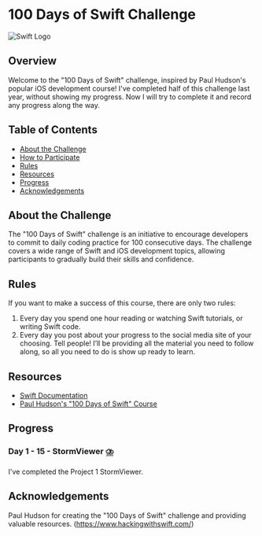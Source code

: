 # 100 Days of Swift Challenge

![Swift Logo](https://upload.wikimedia.org/wikipedia/commons/thumb/9/9d/Swift_logo.svg/1200px-Swift_logo.svg.png)

## Overview

Welcome to the "100 Days of Swift" challenge, inspired by Paul Hudson's popular iOS development course! 
I've completed half of this challenge last year, without showing my progress. Now I will try to complete it and record any progress along the way. 

## Table of Contents

- [About the Challenge](#about-the-challenge)
- [How to Participate](#how-to-participate)
- [Rules](#rules)
- [Resources](#resources)
- [Progress](#progress)
- [Acknowledgements](#acknowledgements)

## About the Challenge

The "100 Days of Swift" challenge is an initiative to encourage developers to commit to daily coding practice for 100 consecutive days. The challenge covers a wide range of Swift and iOS development topics, allowing participants to gradually build their skills and confidence.

## Rules

If you want to make a success of this course, there are only two rules:

1. Every day you spend one hour reading or watching Swift tutorials, or writing Swift code.
2. Every day you post about your progress to the social media site of your choosing. Tell people!
I’ll be providing all the material you need to follow along, so all you need to do is show up ready to learn.

## Resources

- [Swift Documentation](https://docs.swift.org/)
- [Paul Hudson's "100 Days of Swift" Course](https://www.hackingwithswift.com/100)


## Progress

### Day 1 - 15 - StormViewer ⛈️

I've completed the Project 1 StormViewer. 

## Acknowledgements
Paul Hudson for creating the "100 Days of Swift" challenge and providing valuable resources. (https://www.hackingwithswift.com/)


